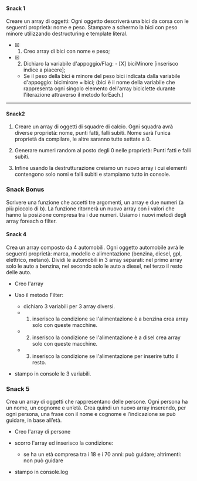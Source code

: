 #### Snack 1
Creare un array di oggetti:
Ogni oggetto descriverà una bici da corsa con le seguenti proprietà: nome e peso.
Stampare a schermo la bici con peso minore utilizzando destructuring e template literal.

- [X] 1. Creo array di bici con nome e peso;
- [X] 2. Dichiaro la variabile d'appoggio/Flag:
         - [X] biciMinore [inserisco indice a piacere];
    - Se il peso della bici è minore del peso bici indicata dalla variabile d'appoggio:
            bicimirore = bici;
   (bici è il nome della variabile che rappresenta ogni singolo elemento dell'array biciclette durante l'iterazione attraverso il metodo forEach.)
___________________________________________


#### Snack2
1. Creare un array di oggetti di squadre di calcio. Ogni squadra avrà diverse proprietà: nome, punti fatti, falli subiti.
Nome sarà l’unica proprietà da compilare, le altre saranno tutte settate a 0.
2. Generare numeri random al posto degli 0 nelle proprietà:
Punti fatti e falli subiti.

3. Infine usando la destrutturazione creiamo un nuovo array i cui elementi contengono solo nomi e falli subiti e stampiamo tutto in console.

### Snack Bonus
Scrivere una funzione che accetti tre argomenti, un array e due numeri (a più piccolo di b).
La funzione ritornerà un nuovo array con i valori che hanno la posizione compresa tra i due numeri.
Usiamo i nuovi metodi degli array foreach o filter.

#### Snack 4
Crea un array composto da 4 automobili.
Ogni oggetto automobile avrà le seguenti proprietà: marca, modello e alimentazione (benzina, diesel, gpl, elettrico, metano).
Dividi le automobili in 3 array separati: nel primo array solo le auto a benzina, nel secondo solo le auto a diesel, nel terzo il resto delle auto.

- Creo l'array
- Uso il metodo Filter: 
    - dichiaro 3 variabili per 3 array diversi.
     - 1. inserisco la condizione se l'alimentazione è a benzina crea array solo con queste macchine.
     - 2. inserisco la condizione se l'alimentazione è a disel crea array solo con queste macchine.
     - 3. inserisco la condizione se l'alimentazione per inserire tutto il resto.

- stampo in console le 3 variabili.

### Snack 5
Crea un array di oggetti che rappresentano delle persone.
Ogni persona ha un nome, un cognome e un’età.
Crea quindi un nuovo array inserendo, per ogni persona, una frase con il nome e cognome e l’indicazione se può guidare, in base all’età.

- Creo l'array di persone
- scorro l'array ed inserisco la condizione:
    - se ha un età compresa tra i 18 e i 70 anni: può guidare;
        altrimenti: non può guidare

- stampo in console.log